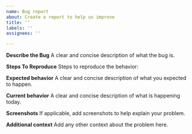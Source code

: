 ```yaml
---
name: Bug report
about: Create a report to help us improve
title: ''
labels: ''
assignees: ''

---
```


**Describe the Bug**
A clear and concise description of what the bug is.

**Steps To Reproduce**
Steps to reproduce the behavior:


**Expected behavior**
A clear and concise description of what you expected to happen.

**Current behavior**
A clear and concise description of what is happening today.

**Screenshots**
If applicable, add screenshots to help explain your problem.

**Additional context**
Add any other context about the problem here.
